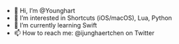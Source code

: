 - 👋 Hi, I’m @Younghart
- 👀 I’m interested in Shortcuts (iOS/macOS), Lua, Python
- 🌱 I’m currently learning Swift
- 📫 How to reach me: @ijunghaertchen on Twitter

<!---
Younghart/Younghart is a ✨ special ✨ repository because its `README.md` (this file) appears on your GitHub profile.
You can click the Preview link to take a look at your changes.
--->
